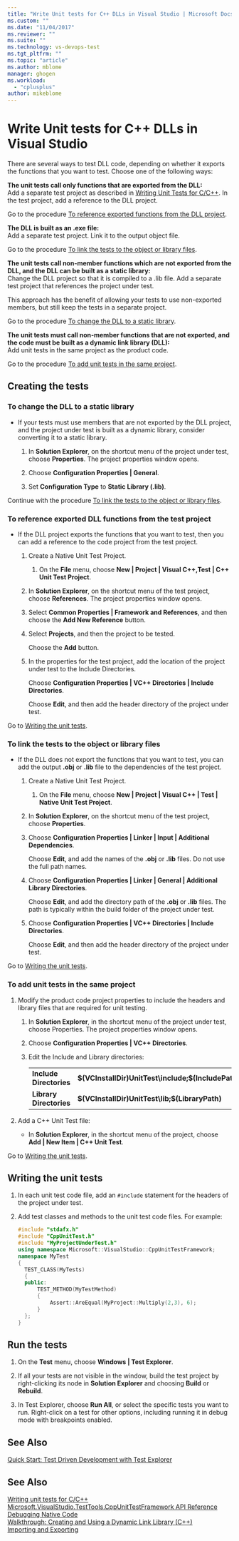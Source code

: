 ```yaml
---
title: "Write Unit tests for C++ DLLs in Visual Studio | Microsoft Docs"
ms.custom: ""
ms.date: "11/04/2017"
ms.reviewer: ""
ms.suite: ""
ms.technology: vs-devops-test
ms.tgt_pltfrm: ""
ms.topic: "article"
ms.author: mblome
manager: ghogen
ms.workload: 
  - "cplusplus"
author: mikeblome
---
```


# Write Unit tests for C++ DLLs in Visual Studio

 There are several ways to test DLL code, depending on whether it exports the functions that you want to test. Choose one of the following ways:  
  
 **The unit tests call only functions that are exported from the DLL:**  
 Add a separate test project as described in [Writing Unit Tests for C/C++](writing-unit-tests-for-c-cpp.md). In the test project, add a reference to the DLL project.  
  
 Go to the procedure [To reference exported functions from the DLL project](#projectRef).  
  
 **The DLL is built as an .exe file:**  
 Add a separate test project. Link it to the output object file.  
  
 Go to the procedure [To link the tests to the object or library files](#objectRef).  
  
 **The unit tests call non-member functions which are not exported from the DLL, and the DLL can be built as a static library:**  
 Change the DLL project so that it is compiled to a .lib file. Add a separate test project that references the project under test.  
  
 This approach has the benefit of allowing your tests to use non-exported members, but still keep the tests in a separate project.  
  
 Go to the procedure [To change the DLL to a static library](#staticLink).  
  
 **The unit tests must call non-member functions that are not exported, and the code must be built as a dynamic link library (DLL):**  
 Add unit tests in the same project as the product code.  
  
 Go to the procedure [To add unit tests in the same project](#sameProject).  
  
## Creating the tests  
  
###  <a name="staticLink"></a> To change the DLL to a static library  
  
-   If your tests must use members that are not exported by the DLL project, and the project under test is built as a dynamic library, consider converting it to a static library.  
  
    1.  In **Solution Explorer**, on the shortcut menu of the project under test, choose **Properties**. The project properties window opens.  
  
    2.  Choose **Configuration Properties | General**.  
  
    3.  Set **Configuration Type** to **Static Library (.lib)**.  
  
 Continue with the procedure [To link the tests to the object or library files](#objectRef).  
  
###  <a name="projectRef"></a> To reference exported DLL functions from the test project  
  
-   If the DLL project exports the functions that you want to test, then you can add a reference to the code project from the test project.  
  
    1.  Create a Native Unit Test Project.  
  
        1.  On the **File** menu, choose **New | Project | Visual C++,Test | C++ Unit Test Project**.  
  
    2.  In **Solution Explorer**, on the shortcut menu of the test project, choose **References**. The project properties window opens.  
  
    3.  Select **Common Properties | Framework and References**, and then choose the **Add New Reference** button.  
  
    4.  Select **Projects**, and then the project to be tested.  
  
         Choose the **Add** button.  
  
    5.  In the properties for the test project, add the location of the project under test to the Include Directories.  
  
         Choose **Configuration Properties | VC++ Directories | Include Directories**.  
  
         Choose **Edit**, and then add the header directory of the project under test.  
  
 Go to [Writing the unit tests](#addTests).  
  
###  <a name="objectRef"></a> To link the tests to the object or library files  
  
-   If the DLL does not export the functions that you want to test, you can add the output **.obj** or **.lib** file to the dependencies of the test project.  
  
    1.  Create a Native Unit Test Project.  
  
        1.  On the **File** menu, choose **New | Project | Visual C++ | Test | Native Unit Test Project**.  
  
    2.  In **Solution Explorer**, on the shortcut menu of the test project, choose **Properties**.  
  
    3.  Choose **Configuration Properties | Linker | Input | Additional Dependencies**.  
  
         Choose **Edit**, and add the names of the **.obj** or **.lib** files. Do not use the full path names.  
  
    4.  Choose **Configuration Properties | Linker | General | Additional Library Directories**.  
  
         Choose **Edit**, and add the directory path of the **.obj** or **.lib** files. The path is typically within the build folder of the project under test.  
  
    5.  Choose **Configuration Properties | VC++ Directories | Include Directories**.  
  
         Choose **Edit**, and then add the header directory of the project under test.  
  
 Go to [Writing the unit tests](#addTests).  
  
###  <a name="sameProject"></a> To add unit tests in the same project  
  
1.  Modify the product code project properties to include the headers and library files that are required for unit testing.  
  
    1.  In **Solution Explorer**, in the shortcut menu of the project under test, choose Properties. The project properties window opens.  
  
    2.  Choose **Configuration Properties | VC++ Directories**.  
  
    3.  Edit the Include and Library directories:  
  
        |||  
        |-|-|  
        |**Include Directories** | **$(VCInstallDir)UnitTest\include;$(IncludePath)**|  
        |**Library Directories** | **$(VCInstallDir)UnitTest\lib;$(LibraryPath)**|  
  
2.  Add a C++ Unit Test file:  
  
    -   In **Solution Explorer**, in the shortcut menu of the project, choose **Add | New Item | C++ Unit Test**.  
  
 Go to [Writing the unit tests](#addTests).  
  
##  <a name="addTests"></a> Writing the unit tests  
  
1.  In each unit test code file, add an `#include` statement for the headers of the project under test.  
  
2.  Add test classes and methods to the unit test code files. For example:  
  
    ```cpp  
    #include "stdafx.h"  
    #include "CppUnitTest.h"  
    #include "MyProjectUnderTest.h"  
    using namespace Microsoft::VisualStudio::CppUnitTestFramework;  
    namespace MyTest  
    {  
      TEST_CLASS(MyTests)  
      {  
      public:  
          TEST_METHOD(MyTestMethod)  
          {  
              Assert::AreEqual(MyProject::Multiply(2,3), 6);  
          }  
      };  
    }  
    ```  
  
## Run the tests  
  
1.  On the **Test** menu, choose **Windows | Test Explorer**.  
2. If all your tests are not visible in the window, build the test project by right-clicking its node in **Solution Explorer** and choosing **Build** or **Rebuild**.
  
2.  In Test Explorer, choose **Run All**, or select the specific tests you want to run. Right-click on a test for other options, including running it in debug mode with breakpoints enabled.
  
## See Also
[Quick Start: Test Driven Development with Test Explorer](../test/quick-start-test-driven-development-with-test-explorer.md)

  
## See Also  
 [Writing unit tests for C/C++](writing-unit-tests-for-c-cpp.md)   
 [Microsoft.VisualStudio.TestTools.CppUnitTestFramework API Reference](../test/microsoft-visualstudio-testtools-cppunittestframework-api-reference.md)   
 [Debugging Native Code](../debugger/debugging-native-code.md)   
 [Walkthrough: Creating and Using a Dynamic Link Library (C++)](/cpp/build/walkthrough-creating-and-using-a-dynamic-link-library-cpp)   
 [Importing and Exporting](/cpp/build/importing-and-exporting)
